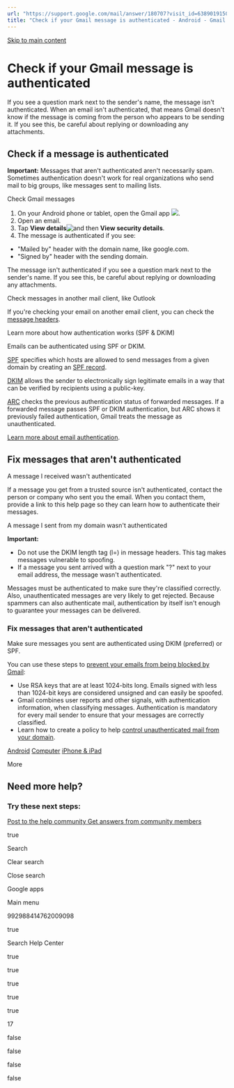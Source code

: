 ```yaml
---
url: "https://support.google.com/mail/answer/180707?visit_id=638901915082079063-1420182091&p=email_auth&hl=en&rd=1/sitemap.xml"
title: "Check if your Gmail message is authenticated - Android - Gmail Help"
---
```


[Skip to main content](https://support.google.com/mail/answer/180707?visit_id=638901915082079063-1420182091&p=email_auth&hl=en&rd=1/sitemap.xml#search-form)

# Check if your Gmail message is authenticated

If you see a question mark next to the sender's name, the message isn't authenticated. When an email isn't authenticated, that means Gmail doesn't know if the message is coming from the person who appears to be sending it. If you see this, be careful about replying or downloading any attachments.

## Check if a message is authenticated

**Important:** Messages that aren't authenticated aren't necessarily spam. Sometimes authentication doesn't work for real organizations who send mail to big groups, like messages sent to mailing lists.

Check Gmail messages

1. On your Android phone or tablet, open the Gmail app ![](https://lh3.googleusercontent.com/Fsl0wz7NUrYWKZiXeb-dk55qkUjeYUcwRZfvSK5X09a4eYHS-67Pv8PBKCgm3ayRGxF7=h36).
2. Open an email.
3. Tap **View details**![and then](https://lh3.googleusercontent.com/QbWcYKta5vh_4-OgUeFmK-JOB0YgLLoGh69P478nE6mKdfpWQniiBabjF7FVoCVXI0g=h36) **View security details**.
4. The message is authenticated if you see:

- "Mailed by" header with the domain name, like google.com.
- "Signed by" header with the sending domain.

The message isn't authenticated if you see a question mark next to the sender's name. If you see this, be careful about replying or downloading any attachments.

Check messages in another mail client, like Outlook

If you're checking your email on another email client, you can check the [message headers](https://support.google.com/mail/answer/22454).

Learn more about how authentication works (SPF & DKIM)

Emails can be authenticated using SPF or DKIM.

[SPF](https://support.google.com/a/answer/33786) specifies which hosts are allowed to send messages from a given domain by creating an [SPF record](https://support.google.com/a/answer/10685031).

[DKIM](https://support.google.com/a/answer/174124) allows the sender to electronically sign legitimate emails in a way that can be verified by recipients using a public-key.

[ARC](https://support.google.com/a/answer/13198639) checks the previous authentication status of forwarded messages. If a forwarded message passes SPF or DKIM authentication, but ARC shows it previously failed authentication, Gmail treats the message as unauthenticated.

[Learn more about email authentication](https://support.google.com/a/answer/10583557).

## Fix messages that aren't authenticated

A message I received wasn't authenticated

If a message you get from a trusted source isn't authenticated, contact the person or company who sent you the email. When you contact them, provide a link to this help page so they can learn how to authenticate their messages.

A message I sent from my domain wasn't authenticated

**Important:**

- Do not use the DKIM length tag (l=) in message headers. This tag makes messages vulnerable to spoofing.
- If a message you sent arrived with a question mark "?" next to your email address, the message wasn't authenticated.

Messages must be authenticated to make sure they're classified correctly. Also, unauthenticated messages are very likely to get rejected. Because spammers can also authenticate mail, authentication by itself isn't enough to guarantee your messages can be delivered.

### Fix messages that aren't authenticated

Make sure messages you sent are authenticated using DKIM (preferred) or SPF.

You can use these steps to [prevent your emails from being blocked by Gmail](https://support.google.com/mail/answer/81126):

- Use RSA keys that are at least 1024-bits long. Emails signed with less than 1024-bit keys are considered unsigned and can easily be spoofed.
- Gmail combines user reports and other signals, with authentication information, when classifying messages. Authentication is mandatory for every mail sender to ensure that your messages are correctly classified.
- Learn how to create a policy to help [control unauthenticated mail from your domain](https://support.google.com/mail/answer/2451690).

[Android](https://support.google.com/mail/answer/180707?visit_id=638901915082079063-1420182091&p=email_auth&hl=en&rd=1/sitemap.xml&co=GENIE.Platform%3DAndroid) [Computer](https://support.google.com/mail/answer/180707?visit_id=638901915082079063-1420182091&p=email_auth&hl=en&rd=1/sitemap.xml&co=GENIE.Platform%3DDesktop) [iPhone & iPad](https://support.google.com/mail/answer/180707?visit_id=638901915082079063-1420182091&p=email_auth&hl=en&rd=1/sitemap.xml&co=GENIE.Platform%3DiOS)

More

## Need more help?

### Try these next steps:

[Post to the help community  Get answers from community members](https://support.google.com/mail/community?hl=en&help_center_link=COODCxI2Q2hlY2sgaWYgeW91ciBHbWFpbCBtZXNzYWdlIGlzIGF1dGhlbnRpY2F0ZWQgLSBBbmRyb2lk)

true

Search

Clear search

Close search

Google apps

Main menu

992988414762009098

true

Search Help Center

true

true

true

true

true

17

false

false

false

false